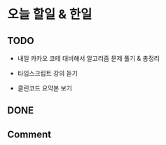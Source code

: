 # 오늘 할일 & 한일

## TODO

- 내일 카카오 코테 대비해서 알고리즘 문제 풀기 & 총정리

- 타입스크립트 강의 듣기

- 클린코드 요약본 보기

## DONE

## Comment

